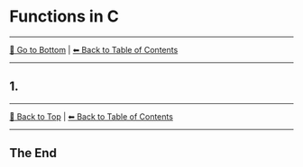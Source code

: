 # Functions in C 

---

[🔽 Go to Bottom](#the-end) | [⬅ Back to Table of Contents](README.md)

---
## 1.


---

[🔼 Back to Top](#sorting-algorithm-in-c) | [⬅ Back to Table of Contents](README.md)

---
## The End
